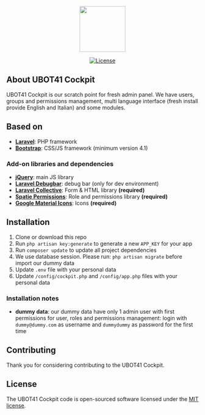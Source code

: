 <p align="center"><img src="https://www.ubot41.ch/img/ubot_logo.png" width="120"></p>

<p align="center">
<a href="https://www.ubot41.ch"><img src="https://poser.pugx.org/laravel/framework/license.svg" alt="License"></a>
</p>

## About UBOT41 Cockpit

UBOT41 Cockpit is our scratch point for fresh admin panel.
We have users, groups and permissions management, multi language interface (fresh install provide English and Italian) and some modules.

## Based on

- **[Laravel](https://laravel.com)**: PHP framework
- **[Bootstrap](https://getbootstrap.com/)**: CSS/JS framework (minimum version 4.1)

### Add-on libraries and dependencies

- **[jQuery](https://jquery.com)**: main JS library
- **[Laravel Debugbar](https://github.com/barryvdh/laravel-debugbar)**: debug bar (only for dev environment)
- **[Laravel Collective](https://laravelcollective.com)**: Form & HTML library **(required)**
- **[Spatie Permissions](https://docs.spatie.be/laravel-permission/v3/introduction/)**: Role and permissions library **(required)**
- **[Google Material Icons](https://google.github.io/material-design-icons/)**: Icons **(required)**

## Installation
1. Clone or download this repo
2. Run `php artisan key:generate` to generate a new `APP_KEY` for your app 
2. Run `composer update` to update all project dependencies
3. We use database session. Please run: `php artisan migrate` before import our dummy data
4. Update `.env` file with your personal data
5. Update `/config/cockpit.php` and `/config/app.php` files with your personal data


### Installation notes
- **dummy data**: our dummy data have only 1 admin user with first permissions for user, roles and permissions management: login with `dummy@dummy.com` as username and `dummydummy` as password for the first time 

## Contributing

Thank you for considering contributing to the UBOT41 Cockpit.


## License

The UBOT41 Cockpit code is open-sourced software licensed under the [MIT license](https://opensource.org/licenses/MIT).
